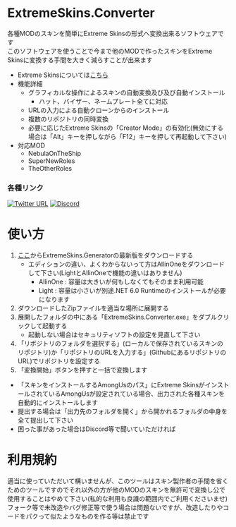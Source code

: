 # ExtremeSkins.Converter

各種MODのスキンを簡単にExtreme Skinsの形式へ変換出来るソフトウェアです<br>
このソフトウェアを使うことで今まで他のMODで作ったスキンをExtreme Skinsに変換する手間を大きく減らすことが出来ます
- Extreme Skinsについては[こちら](https://github.com/yukieiji/ExtremeRoles)
- 機能詳細
  - グラフィカルな操作によるスキンの自動変換及び及び自動インストール
    - ハット、バイザー、ネームプレート全てに対応
  - URLの入力による自動クローンからのインストール
  - 複数のリポジトリの同時変換
  - 必要に応じたExtreme Skinsの「Creator Mode」の有効化(無効にする場合は「Alt」キーを押しながら「F12」キーを押して再起動して下さい)
- 対応MOD
  - NebulaOnTheShip
  - SuperNewRoles
  - TheOtherRoles

### 各種リンク
[![Twitter URL](https://img.shields.io/twitter/url?label=Twitter&style=social&url=https%3A%2F%2Ftwitter.com%2Fyukieiji)](https://twitter.com/yukieiji)
[![Discord](https://img.shields.io/discord/994790791304200252?label=Discord)](https://t.co/czLmgXLUBU)

# 使い方
1. [ここ](https://github.com/yukieiji/ExtremeSkins.Converter/releases/latest)からExtremeSkins.Generatorの最新版をダウンロードする
   - エディションの違い、よくわからないって方はAllinOneをダウンロードして下さい(LightとAllinOneで機能の違いはありません)
     - AllinOne : 容量は大きいが何もしなくてもそのまま利用可能
     - Light : 容量は小さいが別途.NET 6.0 Runtimeのインストールが必要になります
2. ダウンロードしたZipファイルを適当な場所に展開する
3. 展開したフォルダの中にある「ExtremeSkins.Converter.exe」をダブルクリックして起動する
   - 起動しない場合はセキュリティソフトの設定を見直して下さい
4. 「リポジトリのフォルダを選択する」(ローカルで保存されているスキンのリポジトリ)か「リポジトリのURLを入力する」(GithubにあるリポジトリのURL)でリポジトリを設定する
5. 「変換開始」ボタンを押すと一括で変換します

- 「スキンをインストールするAmongUsのパス」にExtreme SkinsがインストールされているAmongUsが設定されている場合、出力された各種スキンを自動的にインストールします
- 提出する場合は「出力先のフォルダを開く」から開かれるフォルダの中身を全て提出して下さい
- 困った事があった場合はDiscord等で聞いていただければ


# 利用規約
適当に使っていただいて構いませんが、このツールはスキン製作者の手間を省くためのツールですのでそれ以外の方が他のMODのスキンを無許可で変換し公で使用することはやめて下さい(私的な利用も良識の範囲内でご利用くださいませ)<br>
フォーク等で未改造やバグ修正等で使う場合は問題ないですが、改造したりやコードをパクって似たようなものを作る等は禁止です

